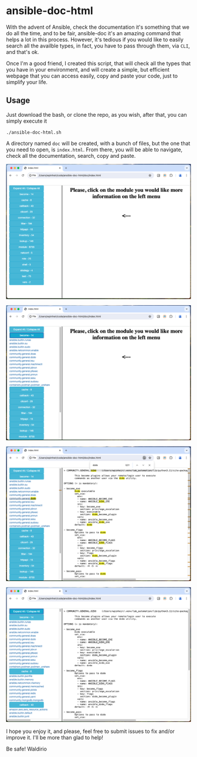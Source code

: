 # ansible-doc-html

With the advent of Ansible, check the documentation it's something that we do all the time, and to be fair, ansible-doc it's an amazing command that helps a lot in this process. However, it's tedious if you would like to easily search all the availble types, in fact, you have to pass through them, via `CLI`, and that's ok.

Once I'm a good friend, I created this script, that will check all the types that you have in your environment, and will create a simple, but efficient webpage that you can access easily, copy and paste your code, just to simplify your life.

## Usage

Just download the bash, or clone the repo, as you wish, after that, you can simply execute it
```
./ansible-doc-html.sh
```

A directory named `doc` will be created, with a bunch of files, but the one that you need to open, is `index.html`. From there, you will be able to navigate, check all the documentation, search, copy and paste.

![main page](assets/web_main.png)

![become sub menu](assets/become_sub_menu.png)

![dzdo module](assets/dzdo.png)

![all expanded](assets/all_expanded.png)

I hope you enjoy it, and please, feel free to submit issues to fix and/or improve it. I'll be more than glad to help!

Be safe!
Waldirio
